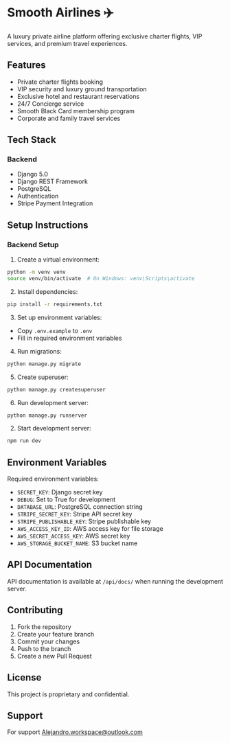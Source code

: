 # Smooth Airlines ✈️

A luxury private airline platform offering exclusive charter flights, VIP services, and premium travel experiences.

## Features

- Private charter flights booking
- VIP security and luxury ground transportation
- Exclusive hotel and restaurant reservations
- 24/7 Concierge service
- Smooth Black Card membership program
- Corporate and family travel services

## Tech Stack

### Backend
- Django 5.0
- Django REST Framework
- PostgreSQL
- Authentication
- Stripe Payment Integration



## Setup Instructions

### Backend Setup

1. Create a virtual environment:
```bash
python -m venv venv
source venv/bin/activate  # On Windows: venv\Scripts\activate
```

2. Install dependencies:
```bash
pip install -r requirements.txt
```

3. Set up environment variables:
- Copy `.env.example` to `.env`
- Fill in required environment variables

4. Run migrations:
```bash
python manage.py migrate
```

5. Create superuser:
```bash
python manage.py createsuperuser
```

6. Run development server:
```bash
python manage.py runserver
```


2. Start development server:
```bash
npm run dev
```

## Environment Variables

Required environment variables:
- `SECRET_KEY`: Django secret key
- `DEBUG`: Set to True for development
- `DATABASE_URL`: PostgreSQL connection string
- `STRIPE_SECRET_KEY`: Stripe API secret key
- `STRIPE_PUBLISHABLE_KEY`: Stripe publishable key
- `AWS_ACCESS_KEY_ID`: AWS access key for file storage
- `AWS_SECRET_ACCESS_KEY`: AWS secret key
- `AWS_STORAGE_BUCKET_NAME`: S3 bucket name

## API Documentation

API documentation is available at `/api/docs/` when running the development server.

## Contributing

1. Fork the repository
2. Create your feature branch
3. Commit your changes
4. Push to the branch
5. Create a new Pull Request

## License

This project is proprietary and confidential.

## Support

For support Alejandro.workspace@outlook.com 